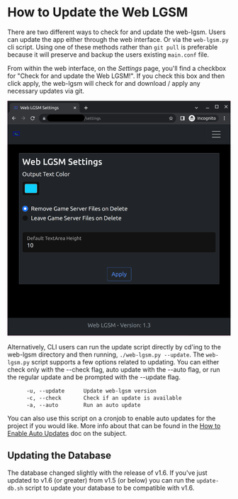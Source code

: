 # How to Update the Web LGSM

There are two different ways to check for and update the web-lgsm. Users can
update the app either through the web interface. Or via the `web-lgsm.py` cli
script. Using one of these methods rather than `git pull` is preferable because
it will preserve and backup the users existing `main.conf` file.

From within the web interface, on the *Settings* page, you'll find a checkbox
for "Check for and update the Web LGSM!". If you check this box and then click
apply, the web-lgsm will check for and download / apply any necessary updates
via git.

![Settings Page](images/settings_page.png)

Alternatively, CLI users can run the update script directly by cd'ing to the
web-lgsm directory and then running, `./web-lgsm.py --update`. The `web-lgsm.py`
script supports a few options related to updating. You can either check only
with the --check flag, auto update with the --auto flag, or run the regular
update and be prompted with the --update flag.

```
      -u, --update      Update web-lgsm version
      -c, --check       Check if an update is available
      -a, --auto        Run an auto update
```

You can also use this script on a cronjob to enable auto updates for the
project if you would like. More info about that can be found in the [How to
Enable Auto Updates](how_to_enable_auto_updates.md) doc on the subject.

## Updating the Database

The database changed slightly with the release of v1.6. If you've just updated
to v1.6 (or greater) from v1.5 (or below) you can run the `update-db.sh` script
to update your database to be compatible with v1.6.

